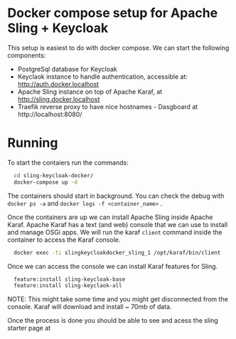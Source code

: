 # Docker compose setup for Apache Sling + Keycloak

This setup is easiest to do with docker compose. We can start the following components:

- PostgreSql database for Keycloak
- Keyclaok instance to handle authentication, accessible at: http://auth.docker.localhost
- Apache Sling instance on top of Apache Karaf, at http://sling.docker.localhost
- Traefik reverse proxy to have nice hostnames - Dasgboard at http://localhost:8080/


# Running


To start the contaiers run the commands:
```sh
  cd sling-keycloak-docker/
  docker-compose up -d
```

The containers should start in background. You can check the debug with `docker ps -a` and
`docker logs -f <container_name>` .

Once the containers are up we can install Apache Sling inside Apache Karaf.
Apache Karaf has a text (and web) console that we can use to install and manage OSGi apps.
We will run the karaf `client` command inside the container to access the Karaf console.

```sh
  docker exec -ti slingkeycloakdocker_sling_1 /opt/karaf/bin/client
```

Once we can access the console we can install Karaf features for Sling.

```sh
  feature:install sling-keycloak-base
  feature:install sling-keyclaok-all
```

NOTE: This might take some time and you might get disconnected from the console.
Karaf will download and install ~ 70mb of data.

Once the process is done you should be able to see and acess the sling starter page at

